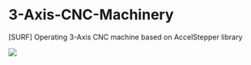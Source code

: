 # 3-Axis-CNC-Machinery
[SURF] Operating 3-Axis CNC machine based on AccelStepper library

![](https://github.com/gunwoo0623/3-Axis-CNC-Machinery/assets/52570227/645fa68f-ef6f-44a1-ace3-e923a24bd926)
